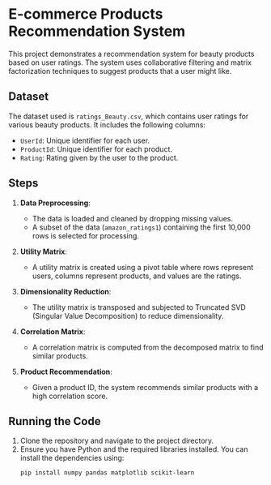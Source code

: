 # E-commerce Products Recommendation System

This project demonstrates a recommendation system for beauty products based on user ratings. The system uses collaborative filtering and matrix factorization techniques to suggest products that a user might like.

## Dataset

The dataset used is `ratings_Beauty.csv`, which contains user ratings for various beauty products. It includes the following columns:
- `UserId`: Unique identifier for each user.
- `ProductId`: Unique identifier for each product.
- `Rating`: Rating given by the user to the product.

## Steps

1. **Data Preprocessing**:
   - The data is loaded and cleaned by dropping missing values.
   - A subset of the data (`amazon_ratings1`) containing the first 10,000 rows is selected for processing.

2. **Utility Matrix**:
   - A utility matrix is created using a pivot table where rows represent users, columns represent products, and values are the ratings.

3. **Dimensionality Reduction**:
   - The utility matrix is transposed and subjected to Truncated SVD (Singular Value Decomposition) to reduce dimensionality.

4. **Correlation Matrix**:
   - A correlation matrix is computed from the decomposed matrix to find similar products.

5. **Product Recommendation**:
   - Given a product ID, the system recommends similar products with a high correlation score.

## Running the Code

1. Clone the repository and navigate to the project directory.
2. Ensure you have Python and the required libraries installed. You can install the dependencies using:
   ```bash
   pip install numpy pandas matplotlib scikit-learn
